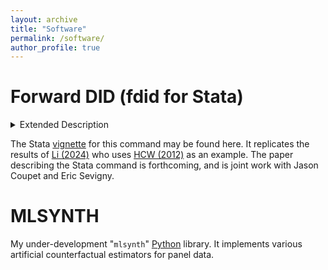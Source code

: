 ```yaml
---
layout: archive
title: "Software"
permalink: /software/
author_profile: true
---
```


# Forward DID (fdid for Stata)

<details>
  <summary>Extended Description</summary>
  <p><i>Choosing a control group is vital to quasi-experimental design in the social sciences. When randomized trials are not feasible or ethical, researchers (usually) need to compare a treated unit/set of units to others that were untreated. To do this, fdid uses a greedy forward selection algorithm to choose the ideal control group for the currently treated unit. It then uses the standard difference-in-differences model to estimate effects. The fdid command reports a full suite of inferential statistics, metrics of fit, as well as the control units used for the difference-in-differences design.</i></p>
</details>


The Stata [vignette](https://github.com/jgreathouse9/FDIDTutorial/blob/main/StataVignette.md) for this command may be found here. It replicates the results of [Li (2024)](https://doi.org/10.1287/mksc.2022.0212) who uses [HCW (2012)](https://doi.org/10.1002/jae.1230) as an example. The paper describing the Stata command is forthcoming, and is joint work with Jason Coupet and Eric Sevigny.

# MLSYNTH

My under-development "```mlsynth```" [Python](https://github.com/jgreathouse9/mlsynth) library. It implements various artificial counterfactual estimators for panel data.
